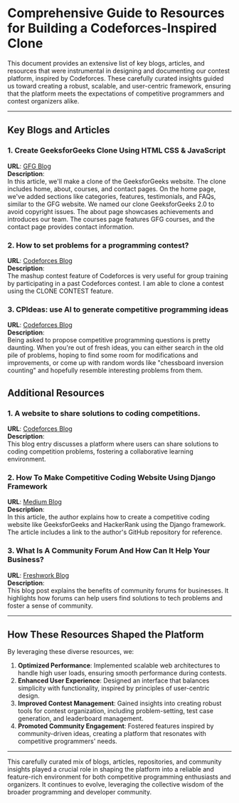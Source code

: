 # Comprehensive Guide to Resources for Building a Codeforces-Inspired Clone  

This document provides an extensive list of key blogs, articles, and resources that were instrumental in designing and documenting our contest platform, inspired by Codeforces. These carefully curated insights guided us toward creating a robust, scalable, and user-centric framework, ensuring that the platform meets the expectations of competitive programmers and contest organizers alike.

---

## Key Blogs and Articles  

### 1. Create GeeksforGeeks Clone Using HTML CSS & JavaScript 
**URL**: [GFG Blog](https://www.geeksforgeeks.org/create-geeksforgeeks-clone-using-html-css-javascript/)  
**Description**:  
In this article, we'll make a clone of the GeeksforGeeks website. The clone includes home, about, courses, and contact pages. On the home page, we've added sections like categories, features, testimonials, and FAQs, similar to the GFG website. We named our clone GeeksforGeeks 2.0 to avoid copyright issues. The about page showcases achievements and introduces our team. The courses page features GFG courses, and the contact page provides contact information.

### 2. How to set problems for a programming contest?
**URL**: [Codeforces Blog](https://codeforces.com/blog/entry/75176)  
**Description**:  
The mashup contest feature of Codeforces is very useful for group training by participating in a past Codeforces contest. I am able to clone a contest using the CLONE CONTEST feature.

### 3. CPIdeas: use AI to generate competitive programming ideas  
**URL**: [Codeforces Blog](https://codeforces.com/blog/entry/104374)  
**Description**:  
Being asked to propose competitive programming questions is pretty daunting. When you're out of fresh ideas, you can either search in the old pile of problems, hoping to find some room for modifications and improvements, or come up with random words like "chessboard inversion counting" and hopefully resemble interesting problems from them.

## Additional Resources  

### 1. A website to share solutions to coding competitions.
**URL**: [Codeforces Blog](https://codeforces.com/blog/entry/22368)  
**Description**:  
This blog entry discusses a platform where users can share solutions to coding competition problems, fostering a collaborative learning environment.

### 2. How To Make Competitive Coding Website Using Django Framework
**URL**: [Medium Blog](https://medium.com/@apurvaajmera10/how-to-make-competitive-website-using-django-a575ee8482d8)  
**Description**:  
In this article, the author explains how to create a competitive coding website like GeeksforGeeks and HackerRank using the Django framework. The article includes a link to the author's GitHub repository for reference.

### 3. What Is A Community Forum And How Can It Help Your Business?
**URL**: [Freshwork Blog](https://www.freshworks.com/freshdesk/self-service-portal/community-forum-blog/)  
**Description**:  
This blog post explains the benefits of community forums for businesses. It highlights how forums can help users find solutions to tech problems and foster a sense of community.

---

## How These Resources Shaped the Platform  

By leveraging these diverse resources, we:  
1. **Optimized Performance**: Implemented scalable web architectures to handle high user loads, ensuring smooth performance during contests.  
2. **Enhanced User Experience**: Designed an interface that balances simplicity with functionality, inspired by principles of user-centric design.  
3. **Improved Contest Management**: Gained insights into creating robust tools for contest organization, including problem-setting, test case generation, and leaderboard management.  
4. **Promoted Community Engagement**: Fostered features inspired by community-driven ideas, creating a platform that resonates with competitive programmers' needs.  

---

This carefully curated mix of blogs, articles, repositories, and community insights played a crucial role in shaping the platform into a reliable and feature-rich environment for both competitive programming enthusiasts and organizers. It continues to evolve, leveraging the collective wisdom of the broader programming and developer community.
